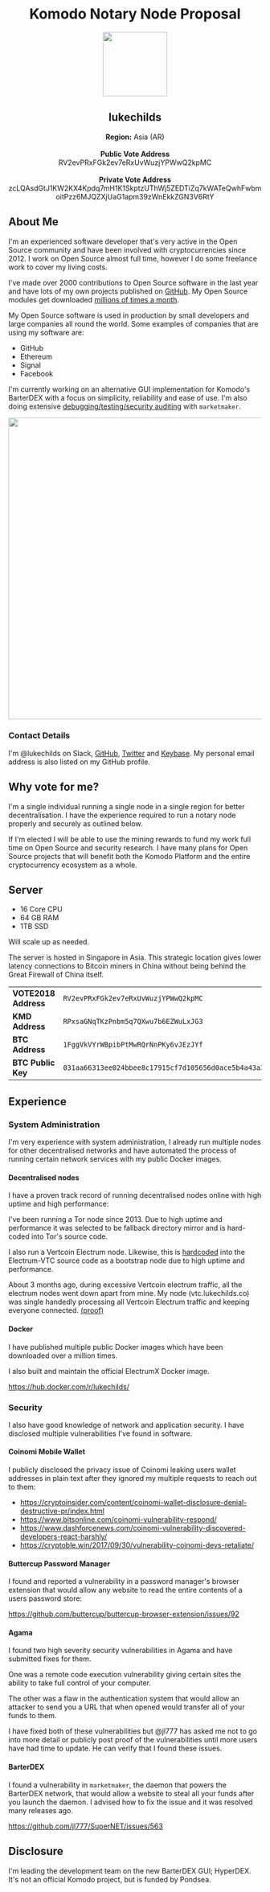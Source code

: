 <div align="center">
  <h1>Komodo Notary Node Proposal</h1>
  <img width="128" src="https://secure.gravatar.com/avatar/4af0d9a1f16bf05d1aedee5e3923d3e3?size=256" />
  <h2>lukechilds</h2>
  
  **Region:** Asia (AR)
  <br>
  <br>
  **Public Vote Address**<br>
  RV2evPRxFGk2ev7eRxUvWuzjYPWwQ2kpMC
  <br>
  <br>
  **Private Vote Address**<br>
  zcLQAsdGtJ1KW2KX4Kpdq7mH1K1SkptzUThWj5ZEDTiZq7kWATeQwhFwbmoitPzz6MJQZXjUaG1apm39zWnEkkZGN3V6RtY
</div>

## About Me

I'm an experienced software developer that's very active in the Open Source community and have been involved with cryptocurrencies since 2012. I work on Open Source almost full time, however I do some freelance work to cover my living costs.

I've made over 2000 contributions to Open Source software in the last year and have lots of my own projects published on [GitHub](https://github.com/lukechilds/). My Open Source modules get downloaded [millions of times a month](http://npm-stats.com/lukechilds).

My Open Source software is used in production by small developers and large companies all round the world. Some examples of companies that are using my software are:

- GitHub
- Ethereum
- Signal
- Facebook

I'm currently working on an alternative GUI implementation for Komodo's BarterDEX with a focus on simplicity, reliability and ease of use. I'm also doing extensive [debugging/testing/security auditing](https://github.com/search?utf8=%E2%9C%93&q=repo%3Ajl777%2FSuperNET+author%3Alukechilds&type=Issues) with `marketmaker`.

<div align="center">
   <img src="https://i.imgur.com/mjHve26.jpg" width="600" />
</div>  

### Contact Details

I'm @lukechilds on Slack, [GitHub](https://github.com/lukechilds), [Twitter](https://twitter.com/lukechilds) and [Keybase](https://keybase.io/lukechilds). My personal email address is also listed on my GitHub profile.

## Why vote for me?

I'm a single individual running a single node in a single region for better decentralisation. I have the experience required to run a notary node properly and securely as outlined below.

If I'm elected I will be able to use the mining rewards to fund my work full time on Open Source and security research. I have many plans for Open Source projects that will benefit both the Komodo Platform and the entire cryptocurrency ecosystem as a whole.

## Server

- 16 Core CPU
- 64 GB RAM
- 1TB SSD

Will scale up as needed.

The server is hosted in Singapore in Asia. This strategic location gives lower latency connections to Bitcoin miners in China without being behind the Great Firewall of China itself.

|                       |                                                                       |
|-----------------------|-----------------------------------------------------------------------|
| **VOTE2018 Address**  | `RV2evPRxFGk2ev7eRxUvWuzjYPWwQ2kpMC`                                  |
| **KMD Address**       | `RPxsaGNqTKzPnbm5q7QXwu7b6EZWuLxJG3`                                  |
| **BTC Address**       | `1FggVkVYrWBpibPtMwRQrNnPKy6vJEzJYf`                                  |
| **BTC Public Key**    | `031aa66313ee024bbee8c17915cf7d105656d0ace5b4a43a3ab5eae1e14ec02696`  |

## Experience

### System Administration

I'm very experience with system administration, I already run multiple nodes for other decentralised networks and have automated the process of running certain network services with my public Docker images.

#### Decentralised nodes

I have a proven track record of running decentralised nodes online with high uptime and high performance:

I've been running a Tor node since 2013. Due to high uptime and performance it was selected to be fallback directory mirror and is hard-coded into Tor's source code.

I also run a Vertcoin Electrum node. Likewise, this is [hardcoded](https://github.com/vertcoin-project/electrum-vtc/blob/44841d9668bd94f0a59fc311575770f29e73f6a1/lib/network.py#L57:5) into the Electrum-VTC source code as a bootstrap node due to high uptime and performance.

About 3 months ago, during excessive Vertcoin electrum traffic, all the electrum nodes went down apart from mine. My node (vtc.lukechilds.co) was single handedly processing all Vertcoin Electrum traffic and keeping everyone connected. [(proof)](https://www.reddit.com/r/vertcoin/comments/7j8l2h/working_electrum_nodes/)

#### Docker

I have published multiple public Docker images which have been downloaded over a million times.

I also built and maintain the official ElectrumX Docker image.

https://hub.docker.com/r/lukechilds/

### Security

I also have good knowledge of network and application security. I have disclosed multiple vulnerabilities I've found in software.

#### Coinomi Mobile Wallet

I publicly disclosed the privacy issue of Coinomi leaking users wallet addresses in plain text after they ignored my multiple requests to reach out to them:

- https://cryptoinsider.com/content/coinomi-wallet-disclosure-denial-destructive-pr/index.html
- https://www.bitsonline.com/coinomi-vulnerability-respond/
- https://www.dashforcenews.com/coinomi-vulnerability-discovered-developers-react-harshly/
- https://cryptoble.win/2017/09/30/vulnerability-coinomi-devs-retaliate/

#### Buttercup Password Manager

I found and reported a vulnerability in a password manager's browser extension that would allow any website to read the entire contents of a users password store:

https://github.com/buttercup/buttercup-browser-extension/issues/92

#### Agama

I found two high severity security vulnerabilities in Agama and have submitted fixes for them.

One was a remote code execution vulnerability giving certain sites the ability to take full control of your computer.

The other was a flaw in the authentication system that would allow an attacker to send you a URL that when opened would transfer all of your funds to them.

I have fixed both of these vulnerabilities but @jl777 has asked me not to go into more detail or publicly post proof of the vulnerabilities until more users have had time to update. He can verify that I found these issues.

#### BarterDEX

I found a vulnerability in `marketmaker`, the daemon that powers the BarterDEX network, that would allow a website to steal all your funds after you launch the daemon. I advised how to fix the issue and it was resolved many releases ago.

https://github.com/jl777/SuperNET/issues/563

## Disclosure

I'm leading the development team on the new BarterDEX GUI; HyperDEX. It's not an official Komodo project, but is funded by Pondsea.
